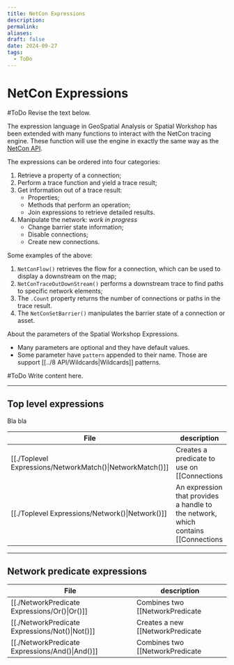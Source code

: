 ```yaml
---
title: NetCon Expressions
description: 
permalink: 
aliases: 
draft: false
date: 2024-09-27
tags:
  - ToDo
---
```

# NetCon Expressions

#ToDo Revise the text below.

The expression language in GeoSpatial Analysis or Spatial Workshop has been extended with many functions to interact with the NetCon tracing engine. These function will use the engine in exactly the same way as the [NetCon API](NetCon%2520Expressions.md##netcon_api).

The expressions can be ordered into four categories:

1. Retrieve a property of a connection;
2. Perform a trace function and yield a trace result;
3. Get information out of a trace result:
    - Properties;
    - Methods that perform an operation;  
    - Join expressions to retrieve detailed results.  
4. Manipulate the network: _work in progress_
    - Change barrier state information;
    - Disable connections;
    - Create new connections.

Some examples of the above:

1. `NetConFlow()` retrieves the flow for a connection, which can be used to display a downstream on the map;
2. `NetConTraceOutDownStream()` performs a downstream trace to find paths to specific network elements;
3. The `.Count` property returns the number of connections or paths in the trace result.
4. The `NetConSetBarrier()` manipulates the barrier state of a connection or asset.

About the parameters of the Spatial Workshop Expressions.

* Many parameters are optional and they have default values.
* Some parameter have `pattern` appended to their name. Those are support [[../8 API/Wildcards|Wildcards]] patterns.
 
#ToDo Write content here.


---
## Top level expressions
  
Bla bla

| File                                                                             | description                                                                                                                          |
| -------------------------------------------------------------------------------- | ------------------------------------------------------------------------------------------------------------------------------------ |
| [[./Toplevel Expressions/NetworkMatch()\|NetworkMatch()]] | Creates a predicate to use on [[Connections|Connections]] to filter them.                                                                        |
| [[./Toplevel Expressions/Network()\|Network()]]           | An expression that provides a handle to the network, which contains [[Connections|Connections]] and knows about their [[Sections|Sections]] and [[Flow|Flow]]. |



---
## Network predicate expressions

| File                                                                   | description                                                                                         |
| ---------------------------------------------------------------------- | --------------------------------------------------------------------------------------------------- |
| [[./NetworkPredicate Expressions/Or()\|Or()]]   | Combines two [[NetworkPredicate|NetworkPredicate]]s and only returns true if one of the combined predicates is true. |
| [[./NetworkPredicate Expressions/Not()\|Not()]] | Creates a new [[NetworkPredicate|NetworkPredicate]] that returns true if the receiving predicate is false.           |
| [[./NetworkPredicate Expressions/And()\|And()]] | Combines two [[NetworkPredicate|NetworkPredicate]]s and only returns true if all combined predicates are true.       |



